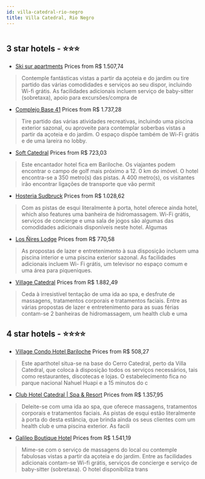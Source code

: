 ```yaml
---
id: villa-catedral-rio-negro
title: Villa Catedral, Rio Negro
---
```


<center><img src="https://photos.hotelbeds.com/giata/14/142079/142079a_hb_l_001.JPG" alt="" /></center>


##  3 star hotels - ⭐️⭐️⭐️

-    [Ski sur apartments](https://www.hurb.com/br/aud/https://www.hurb.com/br/hotels/villa-catedral/ski-sur-apartments-HT-Y6NP?cmp=18055) Prices from R$ 1.507,74
   > Contemple fantásticas vistas a partir da açoteia e do jardim ou tire partido das várias comodidades e serviços ao seu dispor, incluindo Wi-fi grátis. As facilidades adicionais incluem serviço de baby-sitter (sobretaxa), apoio para excursões/compra de
-    [Complejo Base 41](https://www.hurb.com/br/aud/https://www.hurb.com/br/hotels/villa-catedral/complejo-base-41-HT-ZTSI?cmp=18055) Prices from R$ 1.737,28
   > Tire partido das várias atividades recreativas, incluindo uma piscina exterior sazonal, ou aproveite para contemplar soberbas vistas a partir da açoteia e do jardim. O espaço dispõe também de Wi-Fi grátis e de uma lareira no lobby.
-    [Soft Catedral](https://www.hurb.com/br/aud/https://www.hurb.com/br/hotels/villa-catedral/soft-catedral-HT-UU2C?cmp=18055) Prices from R$ 723,03
   > Este encantador hotel fica em Bariloche. Os viajantes podem encontrar o campo de golf mais próximo a 12. 0 km do imóvel. O hotel encontra-se a 350 metro(s) das pistas. A 400 metro(s), os visitantes irão encontrar ligações de transporte que vão permit
-    [Hosteria Sudbruck](https://www.hurb.com/br/aud/https://www.hurb.com/br/hotels/villa-catedral/hosteria-sudbruck-HT-9MUV?cmp=18055) Prices from R$ 1.028,62
   > Com as pistas de esqui literalmente à porta, hotel oferece ainda hotel, which also features uma banheira de hidromassagem. Wi-Fi grátis, serviços de concierge e uma sala de jogos são algumas das comodidades adicionais disponíveis neste hotel. Algumas
-    [Los Ñires Lodge](https://www.hurb.com/br/aud/https://www.hurb.com/br/hotels/villa-catedral/los-nires-lodge-HT-ETDY?cmp=18055) Prices from R$ 770,58
   > As propostas de lazer e entretenimento à sua disposição incluem uma piscina interior e uma piscina exterior sazonal. As facilidades adicionais incluem Wi- Fi grátis, um televisor no espaço comum e uma área para piqueniques.
-    [Village Catedral](https://www.hurb.com/br/aud/https://www.hurb.com/br/hotels/villa-catedral/village-catedral-HT-DHLM?cmp=18055) Prices from R$ 1.882,49
   > Ceda à irresistível tentação de uma ida ao spa, e desfrute de massagens, tratamentos corporais e tratamentos faciais. Entre as várias propostas de lazer e entretenimento para as suas férias contam-se 2 banheiras de hidromassagem, um health club e uma

##  4 star hotels - ⭐️⭐️⭐️⭐️

-    [Village Condo Hotel Bariloche](https://www.hurb.com/br/aud/https://www.hurb.com/br/hotels/villa-catedral/village-condo-hotel-bariloche-HT-6T0K?cmp=18055) Prices from R$ 508,27
   > Este aparthotel situa-se na base do Cerro Catedral, perto da Villa Catedral, que coloca à disposição todos os serviços necessários, tais como restaurantes, discotecas e lojas. O estabelecimento fica no parque nacional Nahuel Huapi e a 15 minutos do c
-    [Club Hotel Catedral | Spa & Resort](https://www.hurb.com/br/aud/https://www.hurb.com/br/hotels/villa-catedral/club-hotel-catedral-spa-resort-HT-19LR?cmp=18055) Prices from R$ 1.357,95
   > Deleite-se com uma ida ao spa, que oferece massagens, tratamentos corporais e tratamentos faciais. As pistas de esqui estão literalmente à porta do desta estância, que brinda ainda os seus clientes com um health club e uma piscina exterior. As facili
-    [Galileo Boutique Hotel](https://www.hurb.com/br/aud/https://www.hurb.com/br/hotels/villa-catedral/galileo-boutique-hotel-HT-A7Z4?cmp=18055) Prices from R$ 1.541,19
   > Mime-se com o serviço de massagens do local ou contemple fabulosas vistas a partir da açoteia e do jardim. Entre as facilidades adicionais contam-se Wi-fi grátis, serviços de concierge e serviço de baby-sitter (sobretaxa). O hotel disponibiliza trans
